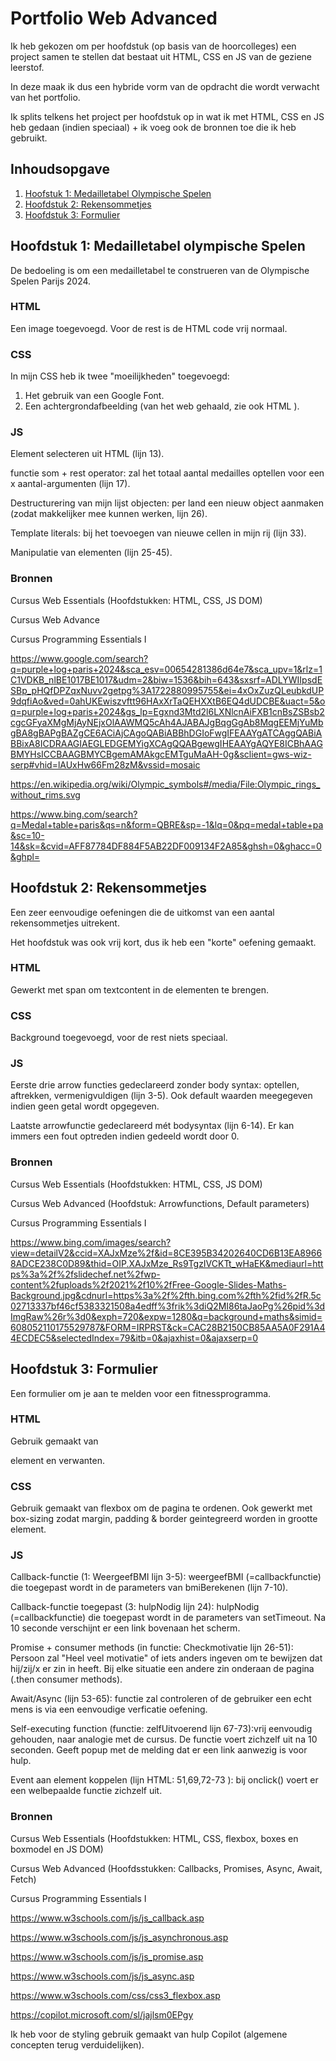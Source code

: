 # Portfolio Web Advanced

Ik heb gekozen om per hoofdstuk (op basis van de hoorcolleges) een project samen te stellen dat bestaat uit HTML, CSS en JS van de geziene leerstof.

In deze maak ik dus een hybride vorm van de opdracht die wordt verwacht van het portfolio.

Ik splits telkens het project per hoofdstuk op in wat ik met HTML, CSS en JS heb gedaan (indien speciaal) + ik voeg ook de bronnen toe die ik heb gebruikt.

## Inhoudsopgave
1. [Hoofstuk 1: Medailletabel Olympische Spelen](#hoofdstuk-1-medailletabel-olympische-spelen)
2. [Hoofdstuk 2: Rekensommetjes](#hoofdstuk-2-rekensommetjes)
3. [Hoofdstuk 3: Formulier](#hoofdstuk-3-formulier)

## Hoofdstuk 1: Medailletabel olympische Spelen

De bedoeling is om een medailletabel te construeren van de Olympische Spelen Parijs 2024.

### HTML

Een image toegevoegd. Voor de rest is de HTML code vrij normaal.

### CSS

In mijn CSS heb ik twee "moeilijkheden" toegevoegd:
1. Het gebruik van een Google Font.
2. Een achtergrondafbeelding (van het web gehaald, zie ook HTML ).

### JS

Element selecteren uit HTML (lijn 13).

functie som + rest operator: zal het totaal aantal medailles optellen voor een x aantal-argumenten (lijn 17).

Destructurering van mijn lijst objecten: per land een nieuw object aanmaken (zodat makkelijker mee kunnen werken, lijn 26).

Template literals: bij het toevoegen van nieuwe cellen in mijn rij (lijn 33).

Manipulatie van elementen (lijn 25-45).

### Bronnen

Cursus Web Essentials (Hoofdstukken: HTML, CSS, JS DOM)

Cursus Web Advance 

Cursus Programming Essentials I

https://www.google.com/search?q=purple+log+paris+2024&sca_esv=00654281386d64e7&sca_upv=1&rlz=1C1VDKB_nlBE1017BE1017&udm=2&biw=1536&bih=643&sxsrf=ADLYWIIpsdESBp_pHQfDPZqxNuvv2getpg%3A1722880995755&ei=4xOxZuzQLeubkdUP9dqfiAo&ved=0ahUKEwiszvftt96HAxXrTaQEHXXtB6EQ4dUDCBE&uact=5&oq=purple+log+paris+2024&gs_lp=Egxnd3Mtd2l6LXNlcnAiFXB1cnBsZSBsb2cgcGFyaXMgMjAyNEjxOlAAWMQ5cAh4AJABAJgBqgGgAb8MqgEEMjYuMbgBA8gBAPgBAZgCE6ACiAjCAgoQABiABBhDGIoFwgIFEAAYgATCAggQABiABBixA8ICDRAAGIAEGLEDGEMYigXCAgQQABgewgIHEAAYgAQYE8ICBhAAGBMYHsICCBAAGBMYCBgemAMAkgcEMTguMaAH-0g&sclient=gws-wiz-serp#vhid=lAUxHw66Fm28zM&vssid=mosaic

https://en.wikipedia.org/wiki/Olympic_symbols#/media/File:Olympic_rings_without_rims.svg

https://www.bing.com/search?q=Medal+table+paris&qs=n&form=QBRE&sp=-1&lq=0&pq=medal+table+pa&sc=10-14&sk=&cvid=AFF87784DF884F5AB22DF009134F2A85&ghsh=0&ghacc=0&ghpl=


## Hoofdstuk 2: Rekensommetjes

Een zeer eenvoudige oefeningen die de uitkomst van een aantal rekensommetjes uitrekent.

Het hoofdstuk was ook vrij kort, dus ik heb een "korte" oefening gemaakt.

### HTML

Gewerkt met span om textcontent in de elementen te brengen.

### CSS

Background toegevoegd, voor de rest niets speciaal.

### JS

Eerste drie arrow functies gedeclareerd zonder body syntax: optellen, aftrekken, vermenigvuldigen (lijn 3-5). Ook default waarden meegegeven indien geen getal wordt opgegeven.

Laatste arrowfunctie gedeclareerd mét bodysyntax (lijn 6-14). Er kan immers een fout optreden indien gedeeld wordt door 0.

### Bronnen

Cursus Web Essentials (Hoofdstukken: HTML, CSS, JS DOM)

Cursus Web Advanced (Hoofdstuk: Arrowfunctions, Default parameters)

Cursus Programming Essentials I

https://www.bing.com/images/search?view=detailV2&ccid=XAJxMze%2f&id=8CE395B34202640CD6B13EA89668ADCE238C0D89&thid=OIP.XAJxMze_Rs9TgzIVCKTt_wHaEK&mediaurl=https%3a%2f%2fslidechef.net%2fwp-content%2fuploads%2f2021%2f10%2fFree-Google-Slides-Maths-Background.jpg&cdnurl=https%3a%2f%2fth.bing.com%2fth%2fid%2fR.5c02713337bf46cf5383321508a4edff%3frik%3diQ2MI86taJaoPg%26pid%3dImgRaw%26r%3d0&exph=720&expw=1280&q=background+maths&simid=608052110175529787&FORM=IRPRST&ck=CAC28B2150CB85AA5A0F291A44ECDEC5&selectedIndex=79&itb=0&ajaxhist=0&ajaxserp=0

## Hoofdstuk 3: Formulier

Een formulier om je aan te melden voor een fitnessprogramma.

### HTML

Gebruik gemaakt van <form> element en verwanten.

### CSS

Gebruik gemaakt van flexbox om de pagina te ordenen.
Ook gewerkt met box-sizing zodat margin, padding & border geintegreerd worden in grootte element.

### JS

Callback-functie (1: WeergeefBMI lijn 3-5): weergeefBMI (=callbackfunctie) die toegepast wordt in de parameters van bmiBerekenen (lijn 7-10).

Callback-functie toegepast (3: hulpNodig lijn 24): hulpNodig (=callbackfunctie) die toegepast wordt in de parameters van setTimeout. Na 10 seconde verschijnt er een link bovenaan het scherm.

Promise + consumer methods (in functie: Checkmotivatie lijn 26-51): Persoon zal "Heel veel motivatie" of iets anders ingeven om te bewijzen dat hij/zij/x er zin in heeft.
Bij elke situatie een andere zin onderaan de pagina (.then consumer methods).


Await/Async (lijn 53-65): functie zal controleren of de gebruiker een echt mens is via een eenvoudige verficatie oefening.

Self-executing function (functie: zelfUitvoerend lijn 67-73):vrij eenvoudig gehouden, naar analogie met de cursus. De functie voert zichzelf uit na 10 seconden. Geeft popup met de melding dat er een link aanwezig is voor hulp.


Event aan element koppelen (lijn HTML: 51,69,72-73 ): bij onclick() voert er een welbepaalde functie zichzelf uit.

### Bronnen

Cursus Web Essentials (Hoofdstukken: HTML, CSS, flexbox, boxes en boxmodel en JS DOM)

Cursus Web Advanced (Hoofdsstukken: Callbacks, Promises, Async, Await, Fetch)

Cursus Programming Essentials I

https://www.w3schools.com/js/js_callback.asp

https://www.w3schools.com/js/js_asynchronous.asp

https://www.w3schools.com/js/js_promise.asp

https://www.w3schools.com/js/js_async.asp

https://www.w3schools.com/css/css3_flexbox.asp

https://copilot.microsoft.com/sl/jajlsm0EPgy

Ik heb voor de styling gebruik gemaakt van hulp Copilot (algemene concepten terug verduidelijken).

